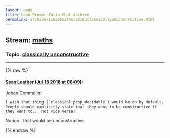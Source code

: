 ```yaml
---
layout: page
title: Lean Prover Zulip Chat Archive 
permalink: archive/116395maths/32161classicallyunconstructive.html
---
```


## Stream: [maths](index.html)
### Topic: [classically unconstructive](32161classicallyunconstructive.html)

---


{% raw %}
#### [ Sean Leather (Jul 18 2018 at 08:09)](https://leanprover.zulipchat.com/#narrow/stream/116395-maths/topic/classically%20unconstructive/near/129853896):
[Johan Commelin](https://leanprover.zulipchat.com/#narrow/stream/116395-maths/subject/.C2.AC.20(2.20.E2.88.A3.205)/near/129830258):

```quote
I wish that thing (`classical.prop_decidable`) would be on by default. People should explicitly state that they want to be constructive if they want to... not vice versa!
```

Noooo! That would be unconstructive.


{% endraw %}
